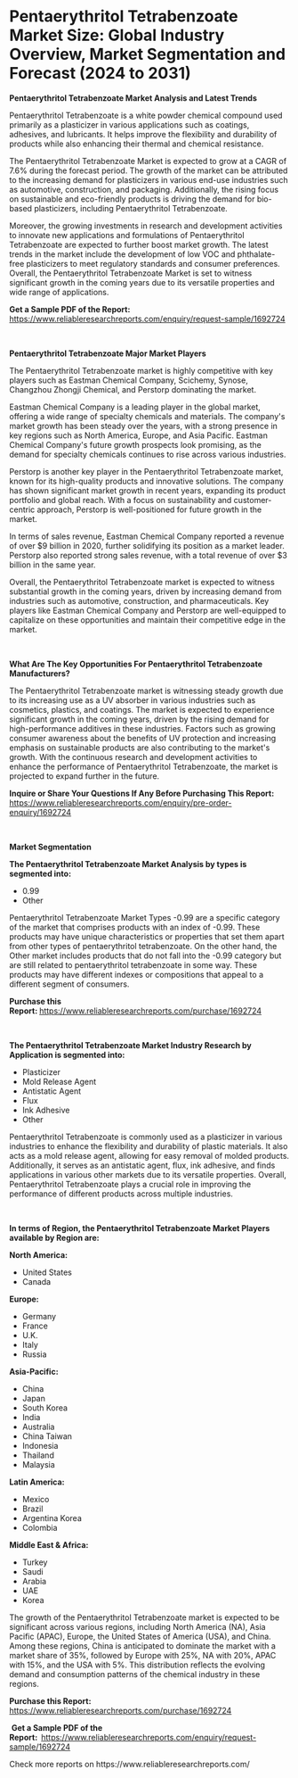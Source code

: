 <p><h1>Pentaerythritol Tetrabenzoate Market Size: Global Industry Overview, Market Segmentation and Forecast (2024 to 2031)</h1></p><p><strong>Pentaerythritol Tetrabenzoate Market Analysis and Latest Trends</strong></p>
<p><p>Pentaerythritol Tetrabenzoate is a white powder chemical compound used primarily as a plasticizer in various applications such as coatings, adhesives, and lubricants. It helps improve the flexibility and durability of products while also enhancing their thermal and chemical resistance.</p><p>The Pentaerythritol Tetrabenzoate Market is expected to grow at a CAGR of 7.6% during the forecast period. The growth of the market can be attributed to the increasing demand for plasticizers in various end-use industries such as automotive, construction, and packaging. Additionally, the rising focus on sustainable and eco-friendly products is driving the demand for bio-based plasticizers, including Pentaerythritol Tetrabenzoate.</p><p>Moreover, the growing investments in research and development activities to innovate new applications and formulations of Pentaerythritol Tetrabenzoate are expected to further boost market growth. The latest trends in the market include the development of low VOC and phthalate-free plasticizers to meet regulatory standards and consumer preferences. Overall, the Pentaerythritol Tetrabenzoate Market is set to witness significant growth in the coming years due to its versatile properties and wide range of applications.</p></p>
<p><strong>Get a Sample PDF of the Report:&nbsp;</strong> <a href="https://www.reliableresearchreports.com/enquiry/request-sample/1692724">https://www.reliableresearchreports.com/enquiry/request-sample/1692724</a></p>
<p>&nbsp;</p>
<p><strong>Pentaerythritol Tetrabenzoate Major Market Players</strong></p>
<p><p>The Pentaerythritol Tetrabenzoate market is highly competitive with key players such as Eastman Chemical Company, Scichemy, Synose, Changzhou Zhongji Chemical, and Perstorp dominating the market. </p><p>Eastman Chemical Company is a leading player in the global market, offering a wide range of specialty chemicals and materials. The company's market growth has been steady over the years, with a strong presence in key regions such as North America, Europe, and Asia Pacific. Eastman Chemical Company's future growth prospects look promising, as the demand for specialty chemicals continues to rise across various industries.</p><p>Perstorp is another key player in the Pentaerythritol Tetrabenzoate market, known for its high-quality products and innovative solutions. The company has shown significant market growth in recent years, expanding its product portfolio and global reach. With a focus on sustainability and customer-centric approach, Perstorp is well-positioned for future growth in the market.</p><p>In terms of sales revenue, Eastman Chemical Company reported a revenue of over $9 billion in 2020, further solidifying its position as a market leader. Perstorp also reported strong sales revenue, with a total revenue of over $3 billion in the same year.</p><p>Overall, the Pentaerythritol Tetrabenzoate market is expected to witness substantial growth in the coming years, driven by increasing demand from industries such as automotive, construction, and pharmaceuticals. Key players like Eastman Chemical Company and Perstorp are well-equipped to capitalize on these opportunities and maintain their competitive edge in the market.</p></p>
<p>&nbsp;</p>
<p><strong>What Are The Key Opportunities For Pentaerythritol Tetrabenzoate Manufacturers?</strong></p>
<p><p>The Pentaerythritol Tetrabenzoate market is witnessing steady growth due to its increasing use as a UV absorber in various industries such as cosmetics, plastics, and coatings. The market is expected to experience significant growth in the coming years, driven by the rising demand for high-performance additives in these industries. Factors such as growing consumer awareness about the benefits of UV protection and increasing emphasis on sustainable products are also contributing to the market's growth. With the continuous research and development activities to enhance the performance of Pentaerythritol Tetrabenzoate, the market is projected to expand further in the future.</p></p>
<p><strong>Inquire or Share Your Questions If Any Before Purchasing This Report:</strong> <a href="https://www.reliableresearchreports.com/enquiry/pre-order-enquiry/1692724">https://www.reliableresearchreports.com/enquiry/pre-order-enquiry/1692724</a></p>
<p>&nbsp;</p>
<p><strong>Market Segmentation</strong></p>
<p><strong>The Pentaerythritol Tetrabenzoate Market Analysis by types is segmented into:</strong></p>
<p><ul><li>0.99</li><li>Other</li></ul></p>
<p><p>Pentaerythritol Tetrabenzoate Market Types -0.99 are a specific category of the market that comprises products with an index of -0.99. These products may have unique characteristics or properties that set them apart from other types of pentaerythritol tetrabenzoate. On the other hand, the Other market includes products that do not fall into the -0.99 category but are still related to pentaerythritol tetrabenzoate in some way. These products may have different indexes or compositions that appeal to a different segment of consumers.</p></p>
<p><strong>Purchase this Report:&nbsp;</strong><a href="https://www.reliableresearchreports.com/purchase/1692724">https://www.reliableresearchreports.com/purchase/1692724</a></p>
<p>&nbsp;</p>
<p><strong>The Pentaerythritol Tetrabenzoate Market Industry Research by Application is segmented into:</strong></p>
<p><ul><li>Plasticizer</li><li>Mold Release Agent</li><li>Antistatic Agent</li><li>Flux</li><li>Ink Adhesive</li><li>Other</li></ul></p>
<p><p>Pentaerythritol Tetrabenzoate is commonly used as a plasticizer in various industries to enhance the flexibility and durability of plastic materials. It also acts as a mold release agent, allowing for easy removal of molded products. Additionally, it serves as an antistatic agent, flux, ink adhesive, and finds applications in various other markets due to its versatile properties. Overall, Pentaerythritol Tetrabenzoate plays a crucial role in improving the performance of different products across multiple industries.</p></p>
<p>&nbsp;</p>
<p><strong>In terms of Region, the Pentaerythritol Tetrabenzoate Market Players available by Region are:</strong></p>
<p>
    <p> <strong> North America: </strong>
        <ul>
            <li>United States</li>
            <li>Canada</li>
        </ul>
        </p> 
    <p> <strong> Europe: </strong>
        <ul>
            <li>Germany</li>
            <li>France</li>
            <li>U.K.</li>
            <li>Italy</li>
            <li>Russia</li>
        </ul>
        </p> 
    <p> <strong> Asia-Pacific: </strong>
        <ul>
            <li>China</li>
            <li>Japan</li>
            <li>South Korea</li>
            <li>India</li>
            <li>Australia</li>
            <li>China Taiwan</li>
            <li>Indonesia</li>
            <li>Thailand</li>
            <li>Malaysia</li>
        </ul>
        </p> 
    <p> <strong> Latin America: </strong>
        <ul>
            <li>Mexico</li>
            <li>Brazil</li>
            <li>Argentina Korea</li>
            <li>Colombia</li>
        </ul>
        </p> 
    <p> <strong> Middle East & Africa: </strong>
        <ul>
            <li>Turkey</li>
            <li>Saudi</li>
            <li>Arabia</li>
            <li>UAE</li>
            <li>Korea</li>
        </ul>
    </p>
    </p>
<p><p>The growth of the Pentaerythritol Tetrabenzoate market is expected to be significant across various regions, including North America (NA), Asia Pacific (APAC), Europe, the United States of America (USA), and China. Among these regions, China is anticipated to dominate the market with a market share of 35%, followed by Europe with 25%, NA with 20%, APAC with 15%, and the USA with 5%. This distribution reflects the evolving demand and consumption patterns of the chemical industry in these regions.</p></p>
<p><strong>Purchase this Report: </strong><a href="https://www.reliableresearchreports.com/purchase/1692724">https://www.reliableresearchreports.com/purchase/1692724</a></p>
<p>&nbsp;<strong>Get a Sample PDF of the Report:&nbsp;&nbsp;</strong><a href="https://www.reliableresearchreports.com/enquiry/request-sample/1692724">https://www.reliableresearchreports.com/enquiry/request-sample/1692724</a></p>
<p><strong></strong></p>
<p>Check more reports on https://www.reliableresearchreports.com/</p>
